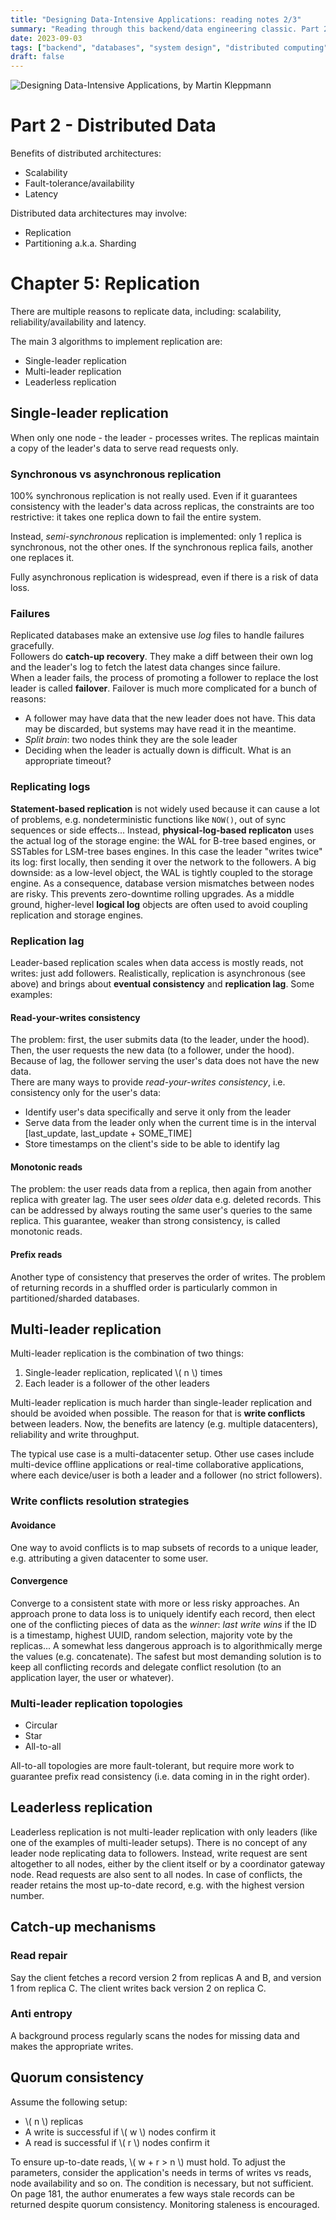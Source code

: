```yaml
---
title: "Designing Data-Intensive Applications: reading notes 2/3"
summary: "Reading through this backend/data engineering classic. Part 2: Distributed Data"
date: 2023-09-03
tags: ["backend", "databases", "system design", "distributed computing", "replication", "partitioning"]
draft: false
---
```


![Designing Data-Intensive Applications, by Martin Kleppmann](/res/designing_data_applications/designing-data-intensive-applications-martin-kleppmann.jpeg)

# Part 2 - Distributed Data

Benefits of distributed architectures:
* Scalability
* Fault-tolerance/availability
* Latency

Distributed data architectures may involve:
* Replication
* Partitioning a.k.a. Sharding

# Chapter 5: Replication

There are multiple reasons to replicate data, including: scalability, reliability/availability and latency.

The main 3 algorithms to implement replication are:
* Single-leader replication
* Multi-leader replication
* Leaderless replication

## Single-leader replication

When only one node - the leader - processes writes. The replicas maintain a copy of the leader's data to serve read requests only.

### Synchronous vs asynchronous replication

100% synchronous replication is not really used. Even if it guarantees consistency with the leader's data across replicas, the constraints are too restrictive: it takes one replica down to fail the entire system.

Instead, *semi-synchronous* replication is implemented: only 1 replica is synchronous, not the other ones. If the synchronous replica fails, another one replaces it.

Fully asynchronous replication is widespread, even if there is a risk of data loss.

### Failures

Replicated databases make an extensive use *log* files to handle failures gracefully.  
Followers do **catch-up recovery**. They make a diff between their own log and the leader's log to fetch the latest data changes since failure.  
When a leader fails, the process of promoting a follower to replace the lost leader is called  **failover**. Failover is much more complicated for a bunch of reasons:
* A follower may have data that the new leader does not have. This data may be discarded, but systems may have read it in the meantime.
* *Split brain*: two nodes think they are the sole leader
* Deciding when the leader is actually down is difficult. What is an appropriate timeout?

### Replicating logs

**Statement-based replication** is not widely used because it can cause a lot of problems, e.g. nondeterministic functions like `NOW()`, out of sync sequences or side effects...  Instead, **physical-log-based replicaton** uses the actual log of the storage engine: the WAL for B-tree based engines, or SSTables for LSM-tree bases engines. In this case the leader "writes twice" its log: first locally, then sending it over the network to the followers. A big downside: as a low-level object, the WAL is tightly coupled to the storage engine. As a consequence, database version mismatches between nodes are risky. This prevents zero-downtime rolling upgrades. As a middle ground, higher-level **logical log** objects are often used to avoid coupling replication and storage engines.

### Replication lag

Leader-based replication scales when data access is mostly reads, not writes: just add followers. Realistically, replication is asynchronous (see above) and brings about **eventual consistency** and **replication lag**. Some examples:

#### Read-your-writes consistency

The problem: first, the user submits data (to the leader, under the hood). Then, the user requests the new data (to a follower, under the hood). Because of lag, the follower serving the user's data does not have the new data.  
There are many ways to provide *read-your-writes consistency*, i.e. consistency only for the user's data:
* Identify user's data specifically and serve it only from the leader
* Serve data from the leader only when the current time is in the interval [last_update, last_update + SOME_TIME]
* Store timestamps on the client's side to be able to identify lag

#### Monotonic reads

The problem: the user reads data from a replica, then again from another replica with greater lag. The user sees *older* data e.g. deleted records. This can be addressed by always routing the same user's queries to the same replica. This guarantee, weaker than strong consistency, is called monotonic reads.

#### Prefix reads

Another type of consistency that preserves the order of writes. The problem of returning records in a shuffled order is particularly common in partitioned/sharded databases.

## Multi-leader replication

Multi-leader replication is the combination of two things:
1) Single-leader replication, replicated \\( n \\) times
2) Each leader is a follower of the other leaders

Multi-leader replication is much harder than single-leader replication and should be avoided when possible. The reason for that is **write conflicts** between leaders. Now, the benefits are latency (e.g. multiple datacenters), reliability and write throughput.

The typical use case is a multi-datacenter setup. Other use cases include multi-device offline applications or real-time collaborative applications, where each device/user is both a leader and a follower (no strict followers).

### Write conflicts resolution strategies

#### Avoidance

One way to avoid conflicts is to map subsets of records to a unique leader, e.g. attributing a given datacenter to some user.

#### Convergence

Converge to a consistent state with more or less risky approaches. An approach prone to data loss is to uniquely identify each record, then elect one of the conflicting pieces of data as the *winner*: *last write wins* if the ID is a timestamp, highest UUID, random selection, majority vote by the replicas... A somewhat less dangerous approach is to algorithmically merge the values (e.g. concatenate). The safest but most demanding solution is to keep all conflicting records and delegate conflict resolution (to an application layer, the user or whatever).

### Multi-leader replication topologies

* Circular
* Star
* All-to-all

All-to-all topologies are more fault-tolerant, but require more work to guarantee prefix read consistency (i.e. data coming in in the right order).

## Leaderless replication

Leaderless replication is not multi-leader replication with only leaders (like one of the examples of multi-leader setups). There is no concept of any leader node replicating data to followers. Instead, write request are sent altogether to all nodes, either by the client itself or by a coordinator gateway node. Read requests are also sent to all nodes. In case of conflicts, the reader retains the most up-to-date record, e.g. with the highest version number.

## Catch-up mechanisms

### Read repair

Say the client fetches a record version 2 from replicas A and B, and version 1 from replica C. The client writes back version 2 on replica C.

### Anti entropy

A background process regularly scans the nodes for missing data and makes the appropriate writes.

## Quorum consistency

Assume the following setup:
* \\( n \\) replicas
* A write is successful if \\( w \\) nodes confirm it
* A read is successful if \\( r \\) nodes confirm it

To ensure up-to-date reads, \\( w + r > n \\) must hold. To adjust the parameters, consider the application's needs in terms of writes vs reads, node availability and so on. The condition is necessary, but not sufficient. On page 181, the author enumerates a few ways stale records can be returned despite quorum consistency. Monitoring staleness is encouraged.